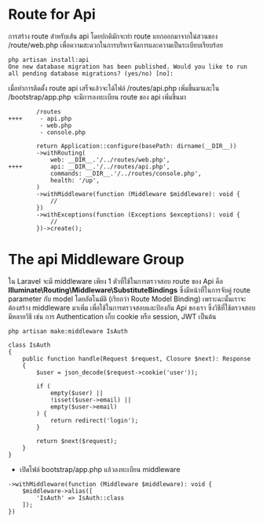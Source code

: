 # Route for Api

การสร้าง route สำหรับเส้น api โดยปกติมักจะทำ route แยกออกมาจากใน่สวนของ /route/web.php เพื่อความสะดวกในการบริหารจัดการและความเป็นระเบียบเรียบร้อย

```
php artisan install:api
One new database migration has been published. Would you like to run all pending database migrations? (yes/no) [no]:
```

เมื่อทำการติดตั้ง route api เสร็จแล้วจะได้ไฟล์ /routes/api.php เพิ่มขึ้นมาและใน /bootstrap/app.php จะมีการลงทะเบียน route ของ api เพิ่มขึ้นมา

```
        /routes
++++     - api.php
         - web.php
         - console.php

        return Application::configure(basePath: dirname(__DIR__))
        ->withRouting(
            web: __DIR__.'/../routes/web.php',
++++        api: __DIR__.'/../routes/api.php',
            commands: __DIR__.'/../routes/console.php',
            health: '/up',
        )
        ->withMiddleware(function (Middleware $middleware): void {
            //
        })
        ->withExceptions(function (Exceptions $exceptions): void {
            //
        })->create();
```

# The api Middleware Group

ใน Laravel จะมี middleware เพียง 1 ตัวที่ใช้ในการตรวจสอบ route ของ Api คือ **Illuminate\Routing\Middleware\SubstituteBindings** ซึ่งมีหน้าที่ในการจับคู่ route parameter กับ model โดยอัตโนมัติ (เรียกว่า Route Model Binding) เพราะฉะนั้นเราจะต้องสร้าง middleware มาเพิ่ม เพื่อใช้ในการตรวจสอบและป้องกัน Api ของเรา ซึ่งวิธีที่ใช้ตรวจสอบมีหลายวิธี เช่น การ Authentication เก็บ cookie หรือ session, JWT เป็นต้น

```
php artisan make:middleware IsAuth
```

```
class IsAuth
{
    public function handle(Request $request, Closure $next): Response
    {
        $user = json_decode($request->cookie('user'));

        if (
            empty($user) ||
            !isset($user->email) ||
            empty($user->email)
        ) {
            return redirect('login');
        }

        return $next($request);
    }
}
```

- เปิดไฟล์ bootstrap/app.php แล้วลงทะเบียน middleware

```
->withMiddleware(function (Middleware $middleware): void {
    $middleware->alias([
        'IsAuth' => IsAuth::class
    ]);
})
```
